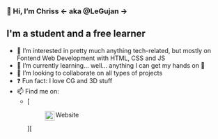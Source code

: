 ### **👋 Hi, I’m Chriss <- aka @LeGujan ->**

## I'm a student and a free learner
- 👀 I’m interested in pretty much anything tech-related, but mostly on Fontend Web Development with HTML, CSS and JS
- 🌱 I’m currently learning... well... anything I can get my hands on 🤣
- 💞️ I’m looking to collaborate on all types of projects
- ❓  Fun fact: I love CG and 3D stuff
- 📫 Find me on:
    - [<figure><img align="left" width="22px" src="https://cdn-icons.flaticon.com/png/512/3059/premium/3059997.png?token=exp=1649543664~hmac=2a22393e34ea83eca3f4a773c470b50d" target="_blank" /><figcaption>Website</figcaption></figure>][<style color="white" /> website]
    - [<img align="left" width="22px" src="https://cdn-icons-png.flaticon.com/512/174/174855.png" target="_blank" />][instagram-cgphoto] **Photography Instagram**
    - [<img align="left" width="22px" src="https://cdn-icons-png.flaticon.com/512/174/174855.png" target="_blank" />][instagram-cgblender] **3D (Blender) Instagram**
    - [<img align="left" width="22px" src="https://cdn-icons.flaticon.com/png/512/3536/premium/3536505.png?token=exp=1649543503~hmac=65605085c74f08b39fc716a27f141f41" target="_blank" />][linkedin] **Linkedin**
    - [<img align="left" width="22px" src="https://cdn-icons-png.flaticon.com/512/876/876019.png" target="_blank" />][freecodecamp] **FreeCodeCamp**

<br />
<br />

[website]: https://cgphoto.ro/
[instagram-cgphoto]: https://www.instagram.com/legujan.cgphoto/
[instagram-cgblender]: https://www.instagram.com/legujan.cgblender/
[linkedin]: https://www.linkedin.com/in/cristian-gujan-3b8a641b0/
[freecodecamp]: https://www.freecodecamp.org/LeGujan
